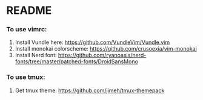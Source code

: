 # README

### To use vimrc:

1. Install Vundle here: https://github.com/VundleVim/Vundle.vim
2. Install monokai colorscheme: https://github.com/crusoexia/vim-monokai
3. Install Nerd font: https://github.com/ryanoasis/nerd-fonts/tree/master/patched-fonts/DroidSansMono

### To use tmux:

1. Get tmux theme: https://github.com/jimeh/tmux-themepack
